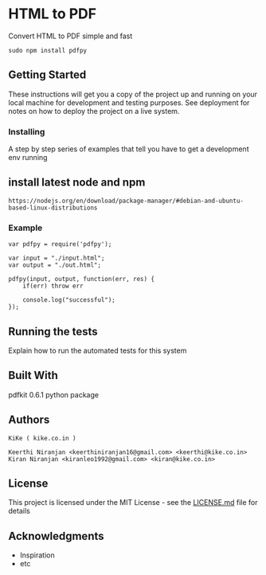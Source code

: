 # HTML to PDF

Convert HTML to PDF simple and fast

```
sudo npm install pdfpy
```

## Getting Started

These instructions will get you a copy of the project up and running on your local machine for development and testing purposes. See deployment for notes on how to deploy the project on a live system.

### Installing

A step by step series of examples that tell you have to get a development env running

## install latest node and npm
```
https://nodejs.org/en/download/package-manager/#debian-and-ubuntu-based-linux-distributions
```

### Example

```
var pdfpy = require('pdfpy');

var input = "./input.html";
var output = "./out.html";

pdfpy(input, output, function(err, res) {
    if(err) throw err

    console.log("successful");
});
```

## Running the tests

Explain how to run the automated tests for this system

## Built With

pdfkit 0.6.1 python package

## Authors

```
KiKe ( kike.co.in )

Keerthi Niranjan <keerthiniranjan16@gmail.com> <keerthi@kike.co.in>
Kiran Niranjan <kiranleo1992@gmail.com> <kiran@kike.co.in>

```


## License

This project is licensed under the MIT License - see the [LICENSE.md](LICENSE.md) file for details

## Acknowledgments

* Inspiration
* etc

